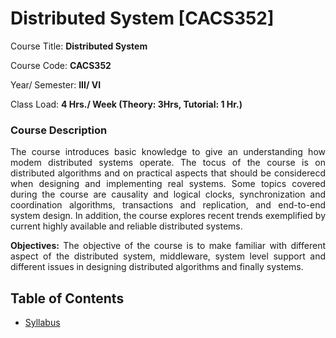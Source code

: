 # Distributed System [CACS352]

Course Title: **Distributed System**

Course Code: **CACS352**

Year/ Semester: **III/ VI**

Class Load: **4 Hrs./ Week (Theory: 3Hrs, Tutorial: 1 Hr.)**

### Course Description

<p align="justify">
The course introduces basic knowledge to give an understanding how modem distributed systems operate. The tocus of the course is on distributed algorithms and on practical aspects that should be considerecd when designing and implementing real systems. Some topics covered during the course are causality and logical clocks, synchronization and coordination algorithms, transactions and replication, and end-to-end system design. In addition, the course explores recent trends exemplified by current highly available and reliable distributed systems.
</p>

<p align="justify">
<b>Objectives:</b> 
The objective of the course is to make familiar with different aspect of the distributed system, middleware, system level support and different issues in designing distributed algorithms and finally systems.
</p>

## Table of Contents

- [Syllabus](./syllabus.md)